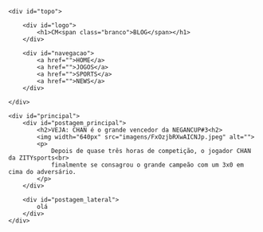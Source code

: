 <head>
    <meta charset="UTF-8">
    <meta http-equiv="X-UA-Compatible" content="IE=edge">
    <meta name="viewport" content="width=device-width, initial-scale=1.0">
    <link rel="stylesheet" href="style.css">
    <title>odeio a escola, socorro!</title>
</head>
<body>
    
    <div id="topo">

        <div id="logo">
            <h1>CM<span class="branco">BLOG</span></h1>
        </div>

        <div id="navegacao">
            <a href="">HOME</a>
            <a href="">JOGOS</a>
            <a href="">SPORTS</a>
            <a href="">NEWS</a>
        </div>

    </div>

    <div id="principal">
        <div id="postagem_principal">
            <h2>VEJA: CHAN é o grande vencedor da NEGANCUP#3<h2>
            <img width="640px" src="imagens/FxOzjbRXwAICNJp.jpeg" alt="">
            <p>
                Depois de quase três horas de competição, o jogador CHAN da ZITYsports<br>
                finalmente se consagrou o grande campeão com um 3x0 em cima do adversário.
            </p>
        </div>

        <div id="postagem_lateral">
            olá
        </div>
    </div>
    
</body>
</html>
